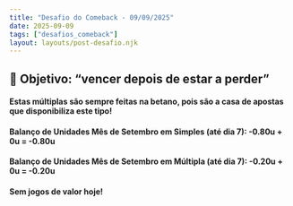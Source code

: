 ```yaml
---
title: "Desafio do Comeback - 09/09/2025"
date: 2025-09-09
tags: ["desafios_comeback"]
layout: layouts/post-desafio.njk
---
```


## 🎯 Objetivo: “vencer depois de estar a perder”

#### Estas múltiplas são sempre feitas na betano, pois são a casa de apostas que disponibiliza este tipo!

#### Balanço de Unidades Mês de Setembro em Simples (até dia 7): -0.80u + 0u = -0.80u
#### Balanço de Unidades Mês de Setembro em Múltipla (até dia 7): -0.20u + 0u = -0.20u

#### Sem jogos de valor hoje!